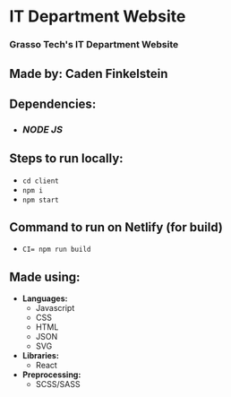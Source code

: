 # IT Department Website

### Grasso Tech's IT Department Website
## Made by: Caden Finkelstein

## Dependencies:
* ### ***NODE JS***

## Steps to run locally:
* ```cd client```
* ```npm i```
* ```npm start```

## Command to run on Netlify (for build)
* ```CI= npm run build```

## Made using:
* <b>Languages:</b>
    - Javascript
    - CSS
    - HTML
    - JSON
    - SVG
* <b>Libraries:</b>
    - React
* <b>Preprocessing:</b>
    - SCSS/SASS
